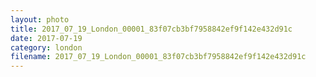 ```yaml
---
layout: photo
title: 2017_07_19_London_00001_83f07cb3bf7958842ef9f142e432d91c
date: 2017-07-19
category: london
filename: 2017_07_19_London_00001_83f07cb3bf7958842ef9f142e432d91c
---
```

